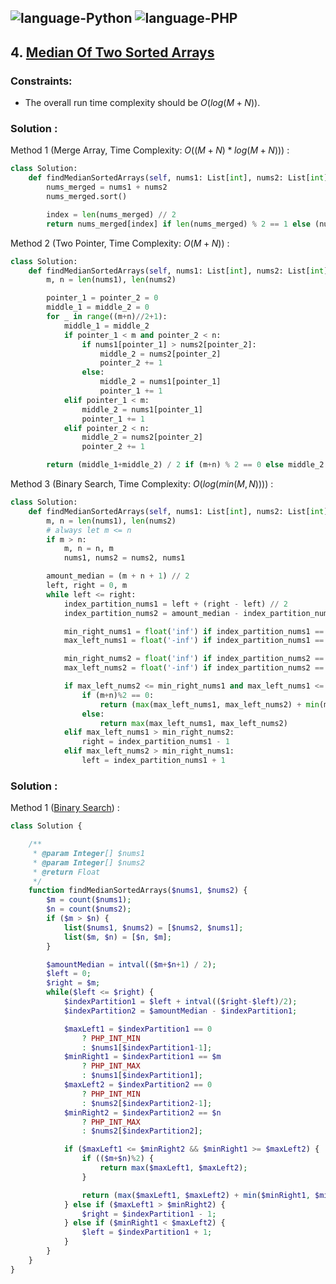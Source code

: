 ![language-Python](https://img.shields.io/badge/Python-ffd43b?style=for-the-badge&logo=PYTHON)
![language-PHP](https://img.shields.io/badge/PHP-acb1f9?style=for-the-badge&logo=PHP)
---

## 4. [Median Of Two Sorted Arrays](https://leetcode.com/problems/median-of-two-sorted-arrays)

### Constraints:

- The overall run time complexity should be $O(log(M+N))$.

### Solution :

Method 1 (Merge Array, Time Complexity: $O((M+N)*log(M+N))$) :
```python
class Solution:
    def findMedianSortedArrays(self, nums1: List[int], nums2: List[int]) -> float:
        nums_merged = nums1 + nums2
        nums_merged.sort()

        index = len(nums_merged) // 2
        return nums_merged[index] if len(nums_merged) % 2 == 1 else (nums_merged[index] + nums_merged[index-1]) / 2
```

Method 2 (Two Pointer, Time Complexity: $O(M+N)$) :
```python
class Solution:
    def findMedianSortedArrays(self, nums1: List[int], nums2: List[int]) -> float:
        m, n = len(nums1), len(nums2)

        pointer_1 = pointer_2 = 0
        middle_1 = middle_2 = 0
        for _ in range((m+n)//2+1):
            middle_1 = middle_2
            if pointer_1 < m and pointer_2 < n:
                if nums1[pointer_1] > nums2[pointer_2]:
                    middle_2 = nums2[pointer_2]
                    pointer_2 += 1
                else:
                    middle_2 = nums1[pointer_1]
                    pointer_1 += 1
            elif pointer_1 < m:
                middle_2 = nums1[pointer_1]
                pointer_1 += 1
            elif pointer_2 < n:
                middle_2 = nums2[pointer_2]
                pointer_2 += 1

        return (middle_1+middle_2) / 2 if (m+n) % 2 == 0 else middle_2
```

Method 3 (Binary Search, Time Complexity: $O(log(min(M, N)))$) :
```python
class Solution:
    def findMedianSortedArrays(self, nums1: List[int], nums2: List[int]) -> float:
        m, n = len(nums1), len(nums2)
        # always let m <= n
        if m > n:
            m, n = n, m
            nums1, nums2 = nums2, nums1

        amount_median = (m + n + 1) // 2
        left, right = 0, m
        while left <= right:
            index_partition_nums1 = left + (right - left) // 2
            index_partition_nums2 = amount_median - index_partition_nums1

            min_right_nums1 = float('inf') if index_partition_nums1 == m else nums1[index_partition_nums1]
            max_left_nums1 = float('-inf') if index_partition_nums1 == 0 else nums1[index_partition_nums1-1]

            min_right_nums2 = float('inf') if index_partition_nums2 == n else nums2[index_partition_nums2]
            max_left_nums2 = float('-inf') if index_partition_nums2 == 0 else nums2[index_partition_nums2-1]

            if max_left_nums2 <= min_right_nums1 and max_left_nums1 <= min_right_nums2:
                if (m+n)%2 == 0:
                    return (max(max_left_nums1, max_left_nums2) + min(min_right_nums1, min_right_nums2)) / 2
                else:
                    return max(max_left_nums1, max_left_nums2)
            elif max_left_nums1 > min_right_nums2:
                right = index_partition_nums1 - 1
            elif max_left_nums2 > min_right_nums1:
                left = index_partition_nums1 + 1
```

### Solution :

Method 1 ([Binary Search](https://leetcode.com/problems/median-of-two-sorted-arrays/solutions/4070924/98-33-easy-solution-with-explanation-2-approaches/?envType=daily-question&envId=2023-09-21)) :
```php
class Solution {

    /**
     * @param Integer[] $nums1
     * @param Integer[] $nums2
     * @return Float
     */
    function findMedianSortedArrays($nums1, $nums2) {
        $m = count($nums1);
        $n = count($nums2);
        if ($m > $n) {
            list($nums1, $nums2) = [$nums2, $nums1];
            list($m, $n) = [$n, $m];
        }

        $amountMedian = intval(($m+$n+1) / 2);
        $left = 0;
        $right = $m;
        while($left <= $right) {
            $indexPartition1 = $left + intval(($right-$left)/2);
            $indexPartition2 = $amountMedian - $indexPartition1;

            $maxLeft1 = $indexPartition1 == 0
                ? PHP_INT_MIN
                : $nums1[$indexPartition1-1];
            $minRight1 = $indexPartition1 == $m
                ? PHP_INT_MAX
                : $nums1[$indexPartition1];
            $maxLeft2 = $indexPartition2 == 0
                ? PHP_INT_MIN
                : $nums2[$indexPartition2-1];
            $minRight2 = $indexPartition2 == $n
                ? PHP_INT_MAX
                : $nums2[$indexPartition2];

            if ($maxLeft1 <= $minRight2 && $minRight1 >= $maxLeft2) {
                if (($m+$n)%2) {
                    return max($maxLeft1, $maxLeft2);
                }

                return (max($maxLeft1, $maxLeft2) + min($minRight1, $minRight2)) / 2;
            } else if ($maxLeft1 > $minRight2) {
                $right = $indexPartition1 - 1;
            } else if ($minRight1 < $maxLeft2) {
                $left = $indexPartition1 + 1;
            }
        }
    }
}
```
